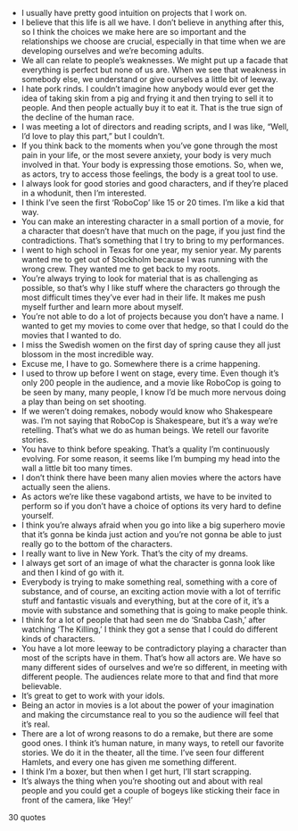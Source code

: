  - I usually have pretty good intuition on projects that I work on.
 - I believe that this life is all we have. I don’t believe in anything after this, so I think the choices we make here are so important and the relationships we choose are crucial, especially in that time when we are developing ourselves and we’re becoming adults.
 - We all can relate to people’s weaknesses. We might put up a facade that everything is perfect but none of us are. When we see that weakness in somebody else, we understand or give ourselves a little bit of leeway.
 - I hate pork rinds. I couldn’t imagine how anybody would ever get the idea of taking skin from a pig and frying it and then trying to sell it to people. And then people actually buy it to eat it. That is the true sign of the decline of the human race.
 - I was meeting a lot of directors and reading scripts, and I was like, “Well, I’d love to play this part,” but I couldn’t.
 - If you think back to the moments when you’ve gone through the most pain in your life, or the most severe anxiety, your body is very much involved in that. Your body is expressing those emotions. So, when we, as actors, try to access those feelings, the body is a great tool to use.
 - I always look for good stories and good characters, and if they’re placed in a whodunit, then I’m interested.
 - I think I’ve seen the first ‘RoboCop’ like 15 or 20 times. I’m like a kid that way.
 - You can make an interesting character in a small portion of a movie, for a character that doesn’t have that much on the page, if you just find the contradictions. That’s something that I try to bring to my performances.
 - I went to high school in Texas for one year, my senior year. My parents wanted me to get out of Stockholm because I was running with the wrong crew. They wanted me to get back to my roots.
 - You’re always trying to look for material that is as challenging as possible, so that’s why I like stuff where the characters go through the most difficult times they’ve ever had in their life. It makes me push myself further and learn more about myself.
 - You’re not able to do a lot of projects because you don’t have a name. I wanted to get my movies to come over that hedge, so that I could do the movies that I wanted to do.
 - I miss the Swedish women on the first day of spring cause they all just blossom in the most incredible way.
 - Excuse me, I have to go. Somewhere there is a crime happening.
 - I used to throw up before I went on stage, every time. Even though it’s only 200 people in the audience, and a movie like RoboCop is going to be seen by many, many people, I know I’d be much more nervous doing a play than being on set shooting.
 - If we weren’t doing remakes, nobody would know who Shakespeare was. I’m not saying that RoboCop is Shakespeare, but it’s a way we’re retelling. That’s what we do as human beings. We retell our favorite stories.
 - You have to think before speaking. That’s a quality I’m continuously evolving. For some reason, it seems like I’m bumping my head into the wall a little bit too many times.
 - I don’t think there have been many alien movies where the actors have actually seen the aliens.
 - As actors we’re like these vagabond artists, we have to be invited to perform so if you don’t have a choice of options its very hard to define yourself.
 - I think you’re always afraid when you go into like a big superhero movie that it’s gonna be kinda just action and you’re not gonna be able to just really go to the bottom of the characters.
 - I really want to live in New York. That’s the city of my dreams.
 - I always get sort of an image of what the character is gonna look like and then I kind of go with it.
 - Everybody is trying to make something real, something with a core of substance, and of course, an exciting action movie with a lot of terrific stuff and fantastic visuals and everything, but at the core of it, it’s a movie with substance and something that is going to make people think.
 - I think for a lot of people that had seen me do ‘Snabba Cash,’ after watching ‘The Killing,’ I think they got a sense that I could do different kinds of characters.
 - You have a lot more leeway to be contradictory playing a character than most of the scripts have in them. That’s how all actors are. We have so many different sides of ourselves and we’re so different, in meeting with different people. The audiences relate more to that and find that more believable.
 - It’s great to get to work with your idols.
 - Being an actor in movies is a lot about the power of your imagination and making the circumstance real to you so the audience will feel that it’s real.
 - There are a lot of wrong reasons to do a remake, but there are some good ones. I think it’s human nature, in many ways, to retell our favorite stories. We do it in the theater, all the time. I’ve seen four different Hamlets, and every one has given me something different.
 - I think I’m a boxer, but then when I get hurt, I’ll start scrapping.
 - It’s always the thing when you’re shooting out and about with real people and you could get a couple of bogeys like sticking their face in front of the camera, like ‘Hey!’

30 quotes